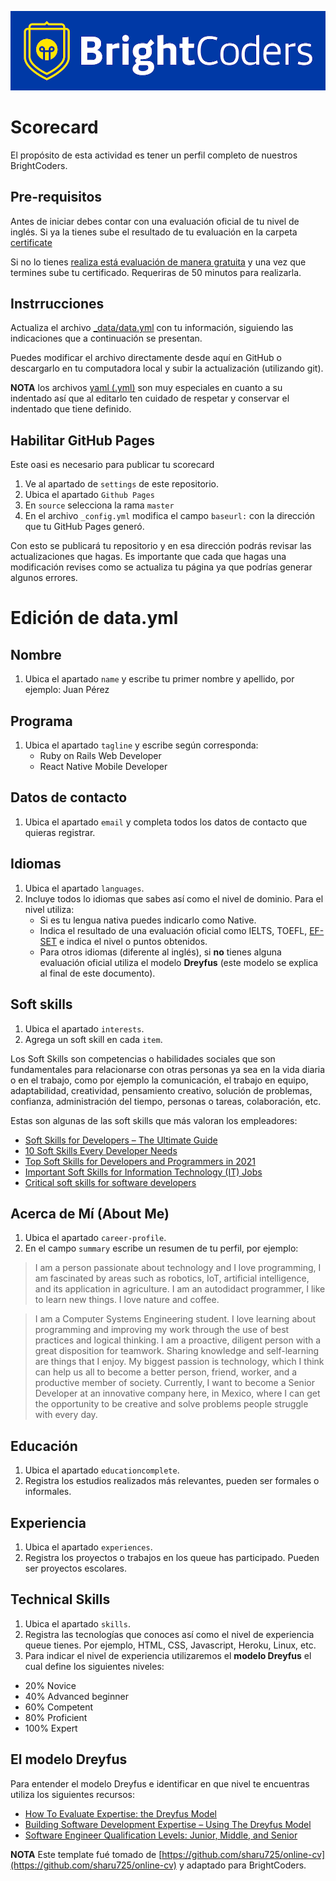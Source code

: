 ![BrightCoders Logo](assets/images/logo-bc.png)

# Scorecard

El propósito de esta actividad es tener un perfil completo de nuestros BrightCoders.

## Pre-requisitos
Antes de iniciar debes contar con una evaluación oficial de tu nivel de inglés. Si ya la tienes sube el resultado de tu evaluación en la carpeta [certificate](/certificate)

Si no lo tienes [realiza está evaluación de manera gratuita](https://www.efset.org/ef-set-50/) y una vez que termines sube tu certificado. Requeriras de 50 minutos para realizarla.

## Instrrucciones

Actualiza el archivo [_data/data.yml](_data/data.yml) con tu información, siguiendo las indicaciones que a continuación se presentan.

Puedes modificar el archivo directamente desde aquí en GitHub o descargarlo en tu computadora local y subir la actualización (utilizando git).

**NOTA** los archivos [yaml (.yml)](https://circleci.com/blog/what-is-yaml-a-beginner-s-guide/) son muy especiales en cuanto a su indentado así que al editarlo ten cuidado de respetar y conservar el indentado que tiene definido.

## Habilitar GitHub Pages

Este oasi es necesario para publicar tu scorecard

1. Ve al apartado de `settings` de este repositorio.
2. Ubica el apartado  `Github Pages`
3. En `source` selecciona la rama `master`
4. En el archivo `_config.yml` modifica el campo `baseurl:` con la dirección que tu GitHub Pages generó.

Con esto se publicará tu repositorio y en esa dirección podrás revisar las actualizaciones que hagas. Es importante que cada que hagas una modificación revises como se actualiza tu página ya que podrías generar algunos errores.

# Edición de data.yml

## Nombre

1. Ubica el apartado `name` y escribe tu primer nombre y apellido, por ejemplo: Juan Pérez

## Programa

1. Ubica el apartado `tagline` y escribe según corresponda:
   - Ruby on Rails Web Developer
   - React Native Mobile Developer

## Datos de contacto

1. Ubica el apartado `email` y completa todos los datos de contacto que quieras registrar.
  
## Idiomas

1. Ubica el apartado `languages`.
2. Incluye todos lo idiomas que sabes así como el nivel de dominio. Para el nivel utiliza:
   - Si es tu lengua nativa puedes indicarlo como Native.
   - Indica el resultado de una evaluación oficial como IELTS, TOEFL, [EF-SET](https://www.efset.org/ef-set-50/) e indica el nivel o puntos obtenidos.
   - Para otros idiomas (diferente al inglés), si **no** tienes alguna evaluación oficial utiliza el modelo **Dreyfus** (este modelo se explica al final de este documento).

## Soft skills

1. Ubica el apartado `interests`.
2. Agrega un soft skill en cada `item`.
  
Los Soft Skills son competencias o habilidades sociales que son fundamentales para relacionarse con otras personas ya sea en la vida diaria o en el trabajo, como por ejemplo la comunicación, el trabajo en equipo, adaptabilidad, creatividad, pensamiento creativo, solución de problemas, confianza, administración del tiempo, personas o tareas, colaboración, etc.

Estas son algunas de las soft skills que más valoran los empleadores:

- [Soft Skills for Developers – The Ultimate Guide](https://pointjupiter.com/soft-skills-software-developer-need-ultimate-guide/)
- [10 Soft Skills Every Developer Needs](https://hackernoon.com/10-soft-skills-every-developer-needs-66f0cdcfd3f7)
- [Top Soft Skills for Developers and Programmers in 2021](https://medium.com/aslisachin/top-soft-skills-for-developers-and-programmers-in-2020-62b8d663df01)
- [Important Soft Skills for Information Technology (IT) Jobs](https://www.thebalancecareers.com/top-information-technology-it-soft-skills-2063781)
- [Critical soft skills for software developers](https://medium.com/swlh/critical-soft-skills-for-software-developers-6845545f6dbd)

## Acerca de Mí (About Me)

1. Ubica el apartado `career-profile`.
2. En el campo `summary` escribe un resumen de tu perfil, por ejemplo:

>I am a person passionate about technology and I love programming, I am fascinated by areas such as robotics, IoT, artificial intelligence, and its application in agriculture. I am an autodidact programmer, I like to learn new things. I love nature and coffee.

>I am a Computer Systems Engineering student. I love learning about programming and improving my work through the use of best practices and logical thinking. I am a proactive, diligent person with a great disposition for teamwork. Sharing knowledge and self-learning are things that I enjoy. My biggest passion is technology, which I think can help us all to become a better person, friend, worker, and a productive member of society. Currently, I want to become a Senior Developer at an innovative company here, in Mexico, where I can get the opportunity to be creative and solve problems people struggle with every day.

## Educación

1. Ubica el apartado `educationcomplete`.
2. Registra los estudios realizados más relevantes, pueden ser formales o informales.

## Experiencia

1. Ubica el apartado `experiences`.
2. Registra los proyectos o trabajos en los queue has participado. Pueden ser proyectos escolares.

## Technical Skills

1. Ubica el apartado `skills`.
2. Registra las tecnologías que conoces así como el nivel de experiencia queue tienes. Por ejemplo, HTML, CSS, Javascript, Heroku, Linux, etc.
3. Para indicar el nivel de experiencia utilizaremos el **modelo Dreyfus** el cual define los siguientes niveles:

- 20% Novice
- 40% Advanced beginner
- 60% Competent
- 80% Proficient
- 100% Expert

## El modelo Dreyfus

Para entender el modelo Dreyfus e identificar en que nivel te encuentras utiliza los siguientes recursos:

- [How To Evaluate Expertise: the Dreyfus Model](https://www.solcept.ch/en/blog/dreyfus-model/)
- [Building Software Development Expertise – Using The Dreyfus Model](https://skorks.com/2009/08/building-software-development-expertise-using-the-dreyfus-model/)
- [Software Engineer Qualification Levels: Junior, Middle, and Senior](https://hackernoon.com/software-engineer-qualification-levels-junior-middle-and-senior-f2229591df1c)

**NOTA** Este template fué tomado de [https://github.com/sharu725/online-cv](https://github.com/sharu725/online-cv)  y adaptado para BrightCoders.
